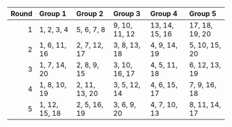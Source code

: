 |   Round | Group 1       | Group 2       | Group 3       | Group 4        | Group 5        |
|--------:|:--------------|:--------------|:--------------|:---------------|:---------------|
|       1 | 1, 2, 3, 4    | 5, 6, 7, 8    | 9, 10, 11, 12 | 13, 14, 15, 16 | 17, 18, 19, 20 |
|       2 | 1, 6, 11, 16  | 2, 7, 12, 17  | 3, 8, 13, 18  | 4, 9, 14, 19   | 5, 10, 15, 20  |
|       3 | 1, 7, 14, 20  | 2, 8, 9, 15   | 3, 10, 16, 17 | 4, 5, 11, 18   | 6, 12, 13, 19  |
|       4 | 1, 8, 10, 19  | 2, 11, 13, 20 | 3, 5, 12, 14  | 4, 6, 15, 17   | 7, 9, 16, 18   |
|       5 | 1, 12, 15, 18 | 2, 5, 16, 19  | 3, 6, 9, 20   | 4, 7, 10, 13   | 8, 11, 14, 17  |